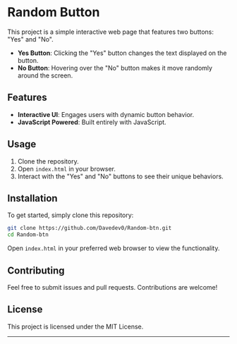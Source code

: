 
# Random Button

This project is a simple interactive web page that features two buttons: "Yes" and "No".

- **Yes Button**: Clicking the "Yes" button changes the text displayed on the button.
- **No Button**: Hovering over the "No" button makes it move randomly around the screen.

## Features

- **Interactive UI**: Engages users with dynamic button behavior.
- **JavaScript Powered**: Built entirely with JavaScript.

## Usage

1. Clone the repository.
2. Open `index.html` in your browser.
3. Interact with the "Yes" and "No" buttons to see their unique behaviors.

## Installation

To get started, simply clone this repository:

```bash
git clone https://github.com/Davedev0/Random-btn.git
cd Random-btn
```

Open `index.html` in your preferred web browser to view the functionality.

## Contributing

Feel free to submit issues and pull requests. Contributions are welcome!

## License

This project is licensed under the MIT License.

---
